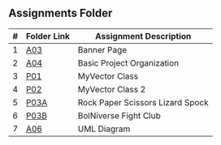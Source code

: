##  Assignments Folder

|   #   | Folder Link       | Assignment Description           |
| :---: | ----------------- | -------------------------------- |
|   1   | [A03](A03)        | Banner Page                      |
|   2   | [A04](A04)        | Basic Project Organization       |
|   3   | [P01](P01)        | MyVector Class                   |
|   4   | [P02](P02)        | MyVector Class 2                 |
|   5   | [P03A](P03A)      | Rock Paper Scissors Lizard Spock |
|   6   | [P03B](P03B)      | BolNiverse Fight Club            |
|   7   | [A06](Uml) | UML Diagram           |
